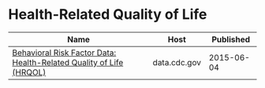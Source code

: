 # Health-Related Quality of Life

Name | Host | Published
---- | ---- | ---------
[Behavioral Risk Factor Data: Health-Related Quality of Life (HRQOL)](../datasets/xuxn-8kju.md) | data.cdc.gov | 2015-06-04

